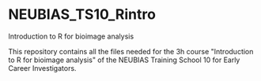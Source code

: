 # NEUBIAS_TS10_Rintro

Introduction to R for bioimage analysis

This repository contains all the files needed for the 3h course "Introduction to R for bioimage analysis" of the NEUBIAS Training School 10 for Early Career Investigators. 
